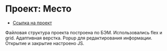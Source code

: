 # Проект: Место
* [Ссылка на проект](https://github.com/naome-turbo/mesto/blob/main/index.html)

Файловая структура проекта построена по БЭМ.
Использовались flex и grid.
Адаптивная верстка.
Popup для редактирования информации. Открытие и закрытие настроено JS.

